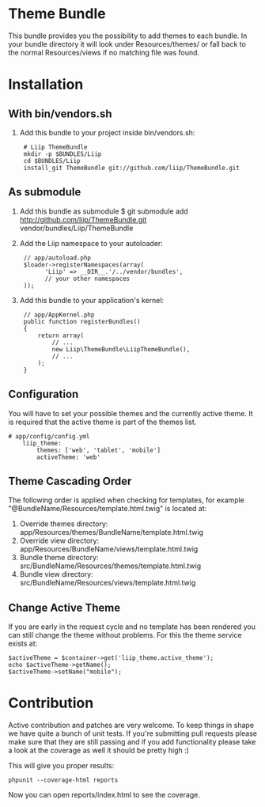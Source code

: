 Theme Bundle
==========

This bundle provides you the possibility to add themes to each bundle. In your
bundle directory it will look under Resources/themes/<themename> or fall back
to the normal Resources/views if no matching file was found.



Installation
============

With bin/vendors.sh
-------------

  1. Add this bundle to your project inside bin/vendors.sh:

          # Liip ThemeBundle
          mkdir -p $BUNDLES/Liip
          cd $BUNDLES/Liip
          install_git ThemeBundle git://github.com/liip/ThemeBundle.git

As submodule
-------------

  1. Add this bundle as submodule
          $ git submodule add http://github.com/liip/ThemeBundle.git vendor/bundles/Liip/ThemeBundle

  2. Add the Liip namespace to your autoloader:

          // app/autoload.php
          $loader->registerNamespaces(array(
                'Liip' => __DIR__.'/../vendor/bundles',
                // your other namespaces
          ));

  3. Add this bundle to your application's kernel:

          // app/AppKernel.php
          public function registerBundles()
          {
              return array(
                  // ...
                  new Liip\ThemeBundle\LiipThemeBundle(),
                  // ...
              );
          }

Configuration
-------------

You will have to set your possible themes and the currently active theme. It
is required that the active theme is part of the themes list.

    # app/config/config.yml
        liip_theme:
            themes: ['web', 'tablet', 'mobile']
            activeTheme: 'web'

Theme Cascading Order
---------------------

The following order is applied when checking for templates, for example "@BundleName/Resources/template.html.twig"
is located at:

1. Override themes directory: app/Resources/themes/BundleName/template.html.twig
2. Override view directory: app/Resources/BundleName/views/template.html.twig
3. Bundle theme directory: src/BundleName/Resources/themes/template.html.twig
4. Bundle view directory: src/BundleName/Resources/views/template.html.twig

Change Active Theme
-------------------

If you are early in the request cycle and no template has been rendered you
can still change the theme without problems. For this the theme service
exists at:

    $activeTheme = $container->get('liip_theme.active_theme');
    echo $activeTheme->getName();
    $activeTheme->setName("mobile");

Contribution
==========
Active contribution and patches are very welcome. To keep things in shape we
have quite a bunch of unit tests. If you're submitting pull requests please
make sure that they are still passing and if you add functionality please
take a look at the coverage as well it should be pretty high :)

This will give you proper results:

    phpunit --coverage-html reports

Now you can open reports/index.html to see the coverage.
